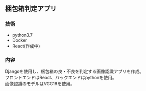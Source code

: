 ## 梱包箱判定アプリ

### 技術
- python3.7
- Docker
- React(作成中)

### 内容
Djangoを使用し、梱包箱の良・不良を判定する画像認識アプリを作成。<br>
フロントエンドはReact、バックエンドはpythonを使用。<br>
画像認識のモデルはVGG16を使用。
